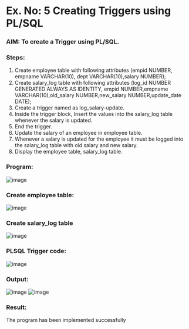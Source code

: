 # Ex. No: 5 Creating Triggers using PL/SQL

### AIM: To create a Trigger using PL/SQL.

### Steps:
1. Create employee table with following attributes (empid NUMBER, empname VARCHAR(10), dept VARCHAR(10),salary NUMBER);
2. Create salary_log table with following attributes (log_id NUMBER GENERATED ALWAYS AS IDENTITY, empid NUMBER,empname VARCHAR(10),old_salary NUMBER,new_salary NUMBER,update_date DATE);
3. Create a trigger named as log_salary-update.
4. Inside the trigger block, Insert the values into the salary_log table whenever the salary is updated.
5. End the trigger.
6. Update the salary of an employee in employee table.
7. Whenever a salary is updated for the employee it must be logged into the salary_log table with old salary and new salary.
8. Display the employee table, salary_log table.

### Program:
![image](https://github.com/rathishc12/Ex-No-5-Creating-Triggers-using-PL-SQL/assets/120539398/ed7ba578-491c-4f3a-a64b-49d912f6d9a1)
### Create employee table:
![image](https://github.com/rathishc12/Ex-No-5-Creating-Triggers-using-PL-SQL/assets/120539398/9bffa33b-11fc-406f-b436-20d259bf40aa)
### Create salary_log table
![image](https://github.com/rathishc12/Ex-No-5-Creating-Triggers-using-PL-SQL/assets/120539398/ccd4991d-05eb-4ea0-b167-8327ca251928)
### PLSQL Trigger code:
![image](https://github.com/rathishc12/Ex-No-5-Creating-Triggers-using-PL-SQL/assets/120539398/68c5c758-41ed-4718-8dc3-77e566831c21)
### Output:
![image](https://github.com/rathishc12/Ex-No-5-Creating-Triggers-using-PL-SQL/assets/120539398/d26537d8-4b04-4b1d-b1e9-15153d79e919)
![image](https://github.com/rathishc12/Ex-No-5-Creating-Triggers-using-PL-SQL/assets/120539398/e974b13b-0b72-41bc-9d7a-2b9c583ebf6f)

### Result:
 The program has been implemented successfully
